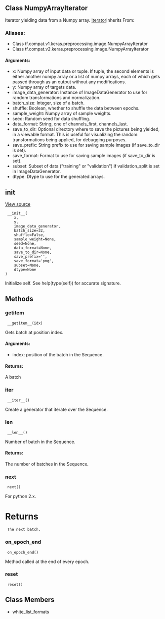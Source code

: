 ## Class NumpyArrayIterator
Iterator yielding data from a Numpy array.
[Iterator](https://tensorflow.google.cn/api_docs/python/tf/keras/preprocessing/image/Iterator)Inherits From: 

### Aliases:
- Class tf.compat.v1.keras.preprocessing.image.NumpyArrayIterator
- Class tf.compat.v2.keras.preprocessing.image.NumpyArrayIterator
#### Arguments:
- x: Numpy array of input data or tuple. If tuple, the second elements is either another numpy array or a list of numpy arrays, each of which gets passed through as an output without any modifications.
- y: Numpy array of targets data.
- image_data_generator: Instance of ImageDataGenerator to use for random transformations and normalization.
- batch_size: Integer, size of a batch.
- shuffle: Boolean, whether to shuffle the data between epochs.
- sample_weight: Numpy array of sample weights.
- seed: Random seed for data shuffling.
- data_format: String, one of channels_first, channels_last.
- save_to_dir: Optional directory where to save the pictures being yielded, in a viewable format. This is useful for visualizing the random transformations being applied, for debugging purposes.
- save_prefix: String prefix to use for saving sample images (if save_to_dir is set).
- save_format: Format to use for saving sample images (if save_to_dir is set).
- subset: Subset of data ("training" or "validation") if validation_split is set in ImageDataGenerator.
- dtype: Dtype to use for the generated arrays.
## __init__
[View source](https://github.com/tensorflow/tensorflow/blob/r2.0/tensorflow/python/keras/preprocessing/image.py#L261-L291)


```
 __init__(
    x,
    y,
    image_data_generator,
    batch_size=32,
    shuffle=False,
    sample_weight=None,
    seed=None,
    data_format=None,
    save_to_dir=None,
    save_prefix='',
    save_format='png',
    subset=None,
    dtype=None
)
```
Initialize self. See help(type(self)) for accurate signature.
## Methods
### __getitem__

```
 __getitem__(idx)
```
Gets batch at position index.
#### Arguments:
- index: position of the batch in the Sequence.
#### Returns:
A batch
### __iter__

```
 __iter__()
```
Create a generator that iterate over the Sequence.
### __len__

```
 __len__()
```
Number of batch in the Sequence.
#### Returns:
The number of batches in the Sequence.
### next

```
 next()
```
For python 2.x.
# Returns

```
 The next batch.
```
### on_epoch_end

```
 on_epoch_end()
```
Method called at the end of every epoch.
### reset

```
 reset()
```
## Class Members
- white_list_formats
